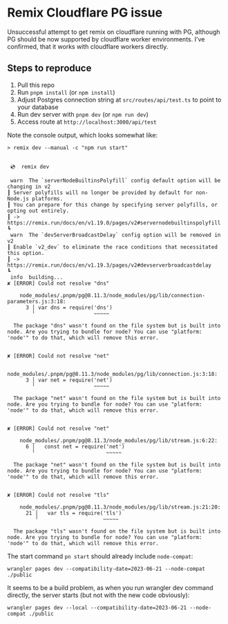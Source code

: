 # Remix Cloudflare PG issue
Unsuccessful attempt to get remix on cloudflare running with PG, although PG should be now supported by cloudflare worker environments. I've confirmed, that it works with cloudflare workers directly.

## Steps to reproduce
1. Pull this repo
2. Run `pnpm install` (or `npm install`)
3. Adjust Postgres connection string at `src/routes/api/test.ts` to point to your database
4. Run dev server with `pnpm dev` (or `npm run dev`)
5. Access route at `http://localhost:3000/api/test`

Note the console output, which looks somewhat like:

```
> remix dev --manual -c "npm run start"


 💿  remix dev

 warn  The `serverNodeBuiltinsPolyfill` config default option will be changing in v2
┃ Server polyfills will no longer be provided by default for non-Node.js platforms.
┃ You can prepare for this change by specifying server polyfills, or opting out entirely.
┃ -> https://remix.run/docs/en/v1.19.0/pages/v2#servernodebuiltinspolyfill
┗
 warn  The `devServerBroadcastDelay` config option will be removed in v2
┃ Enable `v2_dev` to eliminate the race conditions that necessitated this option.
┃ -> https://remix.run/docs/en/v1.19.3/pages/v2#devserverbroadcastdelay
┗
 info  building...
✘ [ERROR] Could not resolve "dns"

    node_modules/.pnpm/pg@8.11.3/node_modules/pg/lib/connection-parameters.js:3:18:
      3 │ var dns = require('dns')
        ╵                   ~~~~~

  The package "dns" wasn't found on the file system but is built into node. Are you trying to bundle for node? You can use "platform: 'node'" to do that, which will remove this error.


✘ [ERROR] Could not resolve "net"

    node_modules/.pnpm/pg@8.11.3/node_modules/pg/lib/connection.js:3:18:
      3 │ var net = require('net')
        ╵                   ~~~~~

  The package "net" wasn't found on the file system but is built into node. Are you trying to bundle for node? You can use "platform: 'node'" to do that, which will remove this error.


✘ [ERROR] Could not resolve "net"

    node_modules/.pnpm/pg@8.11.3/node_modules/pg/lib/stream.js:6:22:
      6 │   const net = require('net')
        ╵                       ~~~~~

  The package "net" wasn't found on the file system but is built into node. Are you trying to bundle for node? You can use "platform: 'node'" to do that, which will remove this error.


✘ [ERROR] Could not resolve "tls"

    node_modules/.pnpm/pg@8.11.3/node_modules/pg/lib/stream.js:21:20:
      21 │   var tls = require('tls')
         ╵                     ~~~~~

  The package "tls" wasn't found on the file system but is built into node. Are you trying to bundle for node? You can use "platform: 'node'" to do that, which will remove this error.
```

The start command `pn start` should already include `node-compat`:
```
wrangler pages dev --compatibility-date=2023-06-21 --node-compat ./public
```

It seems to be a build problem, as when you run wrangler dev command directly, the server starts (but not with the new code obviously):
```
wrangler pages dev --local --compatibility-date=2023-06-21 --node-compat ./public
```
